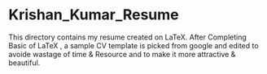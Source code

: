 # Krishan_Kumar_Resume
This directory contains my resume created on LaTeX. 
After Completing Basic of LaTeX , a sample CV template is picked from google and edited to avoide wastage of time & Resource and to make it more attractive & beautiful.
